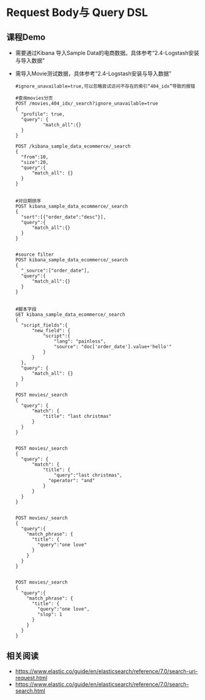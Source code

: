 # Request Body与 Query DSL

##  课程Demo

- 需要通过Kibana 导入Sample Data的电商数据。具体参考“2.4-Logstash安装与导入数据”

- 需导入Movie测试数据，具体参考“2.4-Logstash安装与导入数据”

  ```
  #ignore_unavailable=true,可以忽略尝试访问不存在的索引“404_idx”导致的报错
  
  #查询movies分页
  POST /movies,404_idx/_search?ignore_unavailable=true
  {
  	"profile": true,
  	"query": {
  			"match_all":{}
  	}
  }
  
  POST /kibana_sample_data_ecommerce/_search
  {
  	"from":10,
  	"size":20,
  	"query":{
  		"match_all": {}
  	}
  }
  
  
  #对日期排序
  POST kibana_sample_data_ecommerce/_search
  {
  	"sort":[{"order_date":"desc"}],
  	"query":{
  		"match_all":{}
  	}
  }
  
  
  #source filter
  POST kibana_sample_data_ecommerce/_search
  {
  	"_source":["order_date"],
  	"query":{
  		"match_all":{}
  	}
  }
  
  
  #脚本字段
  GET kibana_sample_data_ecommerce/_search
  {
  	"script_fields":{
  		"new_field": {
  			"script":{
  				"lang": "painless",
  				"source": "doc['order_date'].value+'hello'"
  			}
  		}
  	},
  	"query": {
  		"match_all": {}
  	}
  }
  
  POST movies/_search
  {
  	"query": {
  		"match": {
  			"title": "last christmas"
  		}
  	}
  }
  
  
  POST movies/_search
  {
  	"query": {
  		"match": {
  			"title": {
  				"query":"last christmas",
  			  "operator": "and"
  			}
  		}
  	}
  }
  
  
  POST movies/_search
  {
    "query":{
      "match_phrase": {
        "title": {
          "query":"one love"
        }
      }
    }
  }
  
  
  POST movies/_search
  {
    "query":{
      "match_phrase": {
        "title": {
          "query":"one love",
          "slop": 1
        }
      }
    }
  }
  
  ```



## 相关阅读

- https://www.elastic.co/guide/en/elasticsearch/reference/7.0/search-uri-request.html
- https://www.elastic.co/guide/en/elasticsearch/reference/7.0/search-search.html